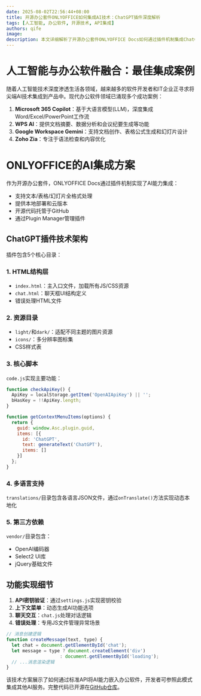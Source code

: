 ```yaml
---
date: 2025-08-02T22:56:44+08:00
title: 开源办公套件ONLYOFFICE如何集成AI技术：ChatGPT插件深度解析
tags: [人工智能, 办公软件, 开源技术, API集成]
authors: qife
image: 
description: 本文详细解析了开源办公套件ONLYOFFICE Docs如何通过插件机制集成ChatGPT和Zhipu Copilot等AI技术，包括插件架构设计、API调用方式以及核心代码实现，为开发者提供AI与办公软件融合的完整技术方案。
---
```


# 人工智能与办公软件融合：最佳集成案例

随着人工智能技术深度渗透生活各领域，越来越多的软件开发者和IT企业正寻求将尖端AI技术集成到产品中。现代办公软件领域已涌现多个成功案例：

1. **Microsoft 365 Copilot**：基于大语言模型(LLM)，深度集成Word/Excel/PowerPoint工作流
2. **WPS AI**：提供文档摘要、数据分析和会议纪要生成等功能
3. **Google Workspace Gemini**：支持文档创作、表格公式生成和幻灯片设计
4. **Zoho Zia**：专注于语法检查和内容优化

# ONLYOFFICE的AI集成方案

作为开源办公套件，ONLYOFFICE Docs通过插件机制实现了AI能力集成：

- 支持文本/表格/幻灯片全格式处理
- 提供本地部署和云版本
- 开源代码托管于GitHub
- 通过Plugin Manager管理插件

## ChatGPT插件技术架构

插件包含5个核心目录：

### 1. HTML结构层
- `index.html`：主入口文件，加载所有JS/CSS资源
- `chat.html`：聊天框UI结构定义
- 错误处理HTML文件

### 2. 资源目录
- `light/`和`dark/`：适配不同主题的图片资源
- `icons/`：多分辨率图标集
- CSS样式表

### 3. 核心脚本
`code.js`实现主要功能：
```javascript
function checkApiKey() {
  ApiKey = localStorage.getItem('OpenAIApiKey') || '';
  bHasKey = !!ApiKey.length;
}

function getContextMenuItems(options) {
  return {
    guid: window.Asc.plugin.guid,
    items: [{
      id: 'ChatGPT',
      text: generateText('ChatGPT'),
      items: [] 
    }]
  };
}
```

### 4. 多语言支持
`translations/`目录包含各语言JSON文件，通过`onTranslate()`方法实现动态本地化

### 5. 第三方依赖
`vendor/`目录包含：
- OpenAI编码器
- Select2 UI库
- jQuery基础文件

## 功能实现细节

1. **API密钥验证**：通过`settings.js`实现密钥校验
2. **上下文菜单**：动态生成AI功能选项
3. **聊天交互**：`chat.js`处理对话逻辑
4. **错误处理**：专用JS文件管理异常场景

```javascript
// 消息创建逻辑
function createMessage(text, type) {
  let chat = document.getElementById('chat');
  let message = type ? document.createElement('div') 
                    : document.getElementById('loading');
  // ...消息渲染逻辑
}
```

该技术方案展示了如何通过标准API将AI能力嵌入办公软件，开发者可参照此模式集成其他AI服务。完整代码已开源在[GitHub仓库](https://github.com/ONLYOFFICE)。